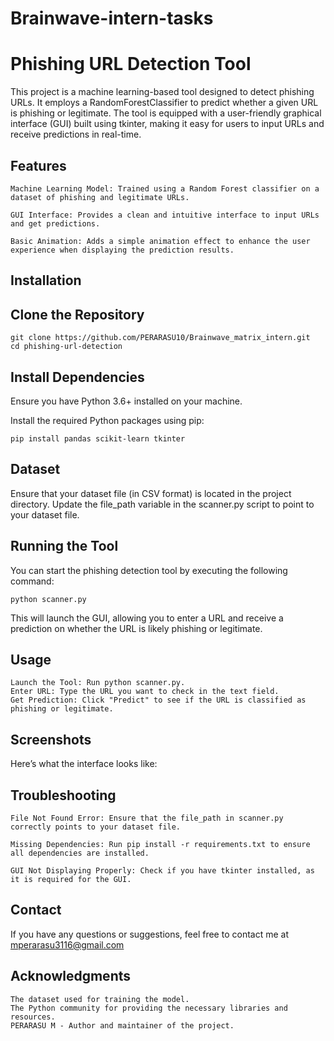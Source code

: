 # Brainwave-intern-tasks

# Phishing URL Detection Tool

This project is a machine learning-based tool designed to detect phishing URLs. It employs a RandomForestClassifier to predict whether a given URL is phishing or legitimate. The tool is equipped with a user-friendly graphical interface (GUI) built using tkinter, making it easy for users to input URLs and receive predictions in real-time.

## Features

    Machine Learning Model: Trained using a Random Forest classifier on a dataset of phishing and legitimate URLs.
    
    GUI Interface: Provides a clean and intuitive interface to input URLs and get predictions.
    
    Basic Animation: Adds a simple animation effect to enhance the user experience when displaying the prediction results.

## Installation
 ## Clone the Repository
```
git clone https://github.com/PERARASU10/Brainwave_matrix_intern.git
cd phishing-url-detection
```

## Install Dependencies

Ensure you have Python 3.6+ installed on your machine.

Install the required Python packages using pip:

```
pip install pandas scikit-learn tkinter

```

## Dataset

Ensure that your dataset file (in CSV format) is located in the project directory. Update the file_path variable in the scanner.py script to point to your dataset file.

## Running the Tool

You can start the phishing detection tool by executing the following command:
```
python scanner.py
```
This will launch the GUI, allowing you to enter a URL and receive a prediction on whether the URL is likely phishing or legitimate.

## Usage

    Launch the Tool: Run python scanner.py.
    Enter URL: Type the URL you want to check in the text field.
    Get Prediction: Click "Predict" to see if the URL is classified as phishing or legitimate.

## Screenshots

Here’s what the interface looks like:


## Troubleshooting

    File Not Found Error: Ensure that the file_path in scanner.py correctly points to your dataset file.
    
    Missing Dependencies: Run pip install -r requirements.txt to ensure all dependencies are installed.
    
    GUI Not Displaying Properly: Check if you have tkinter installed, as it is required for the GUI.

## Contact

If you have any questions or suggestions, feel free to contact me at mperarasu3116@gmail.com

## Acknowledgments

    The dataset used for training the model.
    The Python community for providing the necessary libraries and resources.
    PERARASU M - Author and maintainer of the project.
